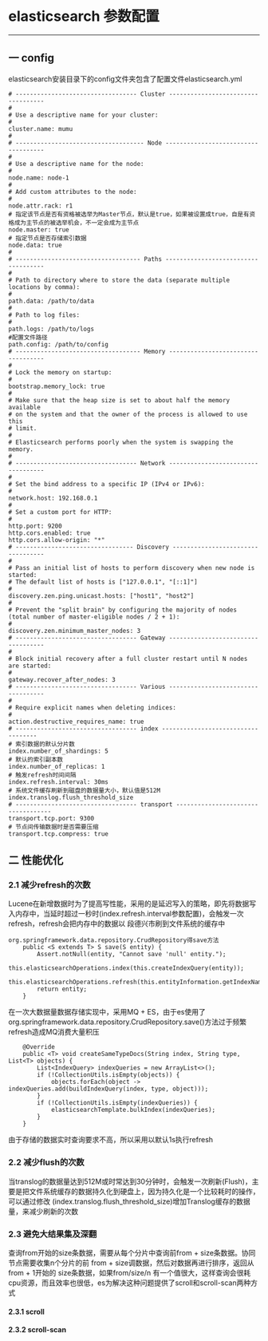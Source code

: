 # elasticsearch 参数配置
---
## 一 config
elasticsearch安装目录下的config文件夹包含了配置文件elasticsearch.yml

    # ---------------------------------- Cluster -----------------------------------
    #
    # Use a descriptive name for your cluster:
    #
    cluster.name: mumu
    #
    # ------------------------------------ Node ------------------------------------
    #
    # Use a descriptive name for the node:
    #
    node.name: node-1
    #
    # Add custom attributes to the node:
    #
    node.attr.rack: r1
    # 指定该节点是否有资格被选举为Master节点，默认是true，如果被设置成true，自是有资格成为主节点的被选举机会，不一定会成为主节点
    node.master: true
    # 指定节点是否存储索引数据
    node.data: true    
    #
    # ----------------------------------- Paths ------------------------------------
    #
    # Path to directory where to store the data (separate multiple locations by comma):
    #
    path.data: /path/to/data
    #
    # Path to log files:
    #
    path.logs: /path/to/logs
    #配置文件路径
    path.config: /path/to/config
    # ----------------------------------- Memory -----------------------------------
    #
    # Lock the memory on startup:
    #
    bootstrap.memory_lock: true
    #
    # Make sure that the heap size is set to about half the memory available
    # on the system and that the owner of the process is allowed to use this
    # limit.
    #
    # Elasticsearch performs poorly when the system is swapping the memory.
    #
    # ---------------------------------- Network -----------------------------------
    #
    # Set the bind address to a specific IP (IPv4 or IPv6):
    #
    network.host: 192.168.0.1
    #
    # Set a custom port for HTTP:
    #
    http.port: 9200
    http.cors.enabled: true
    http.cors.allow-origin: "*"
    # --------------------------------- Discovery ----------------------------------
    #
    # Pass an initial list of hosts to perform discovery when new node is started:
    # The default list of hosts is ["127.0.0.1", "[::1]"]
    #
    discovery.zen.ping.unicast.hosts: ["host1", "host2"]
    #
    # Prevent the "split brain" by configuring the majority of nodes (total number of master-eligible nodes / 2 + 1):
    #
    discovery.zen.minimum_master_nodes: 3
    # ---------------------------------- Gateway -----------------------------------
    #
    # Block initial recovery after a full cluster restart until N nodes are started:
    #
    gateway.recover_after_nodes: 3
    # ---------------------------------- Various -----------------------------------
    #
    # Require explicit names when deleting indices:
    #
    action.destructive_requires_name: true
    # ---------------------------------- index -----------------------------------
    # 索引数据的默认分片数
    index.number_of_shardings: 5
    # 默认的索引副本数
    index.number_of_replicas: 1
    # 触发refresh时间间隔
    index.refresh.interval: 30ms
    # 系统文件缓存刷新到磁盘的数据量大小，默认值是512M
    index.translog.flush_threshold_size
    # ---------------------------------- transport -----------------------------------
    transport.tcp.port: 9300
    # 节点间传输数据时是否需要压缩
    transport.tcp.compress: true
    
## 二 性能优化

### 2.1 减少refresh的次数
Lucene在新增数据时为了提高写性能，采用的是延迟写入的策略，即先将数据写入内存中，当延时超过一秒时(index.refresh.interval参数配置)，会触发一次refresh，refresh会把内存中的数据以
段德兴市刷到文件系统的缓存中

    org.springframework.data.repository.CrudRepository得save方法
        public <S extends T> S save(S entity) {
            Assert.notNull(entity, "Cannot save 'null' entity.");
            this.elasticsearchOperations.index(this.createIndexQuery(entity));
            this.elasticsearchOperations.refresh(this.entityInformation.getIndexName());
            return entity;
        }
在一次大数据量数据存储实现中，采用MQ + ES，由于es使用了 org.springframework.data.repository.CrudRepository.save()方法过于频繁refresh造成MQ消费大量积压

        @Override
        public <T> void createSameTypeDocs(String index, String type, List<T> objects) {
            List<IndexQuery> indexQueries = new ArrayList<>();
            if (!CollectionUtils.isEmpty(objects)) {
                objects.forEach(object -> indexQueries.add(buildIndexQuery(index, type, object)));
            }
            if (!CollectionUtils.isEmpty(indexQueries)) {
                elasticsearchTemplate.bulkIndex(indexQueries);
            }
        }
由于存储的数据实时查询要求不高，所以采用以默认1s执行refresh
### 2.2 减少flush的次数
当translog的数据量达到512M或时常达到30分钟时，会触发一次刷新(Flush)，主要是把文件系统缓存的数据持久化到硬盘上，因为持久化是一个比较耗时的操作，可以通过修改
(index.translog.flush_threshold_size)增加Translog缓存的数据量，来减少刷新的次数
### 2.3 避免大结果集及深翻
查询from开始的size条数据，需要从每个分片中查询前from + size条数据。协同节点需要收集n个分片的前 from + size调数据，然后对数据再进行排序，返回从from + 1开始的
size条数据，如果from/size/n 有一个值很大，这样查询会很耗cpu资源，而且效率也很低，es为解决这种问题提供了scroll和scroll-scan两种方式
#### 2.3.1 scroll
#### 2.3.2 scroll-scan

